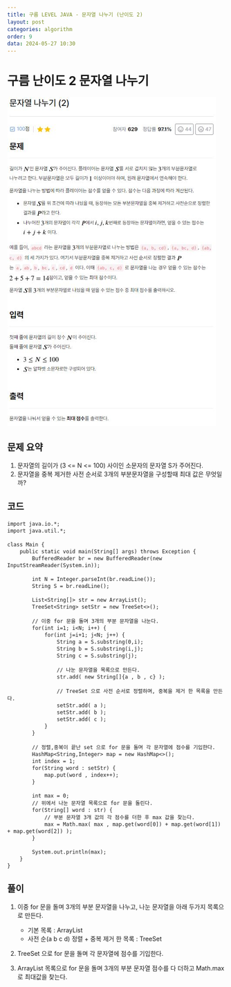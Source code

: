 ```yaml
---
title: 구름 LEVEL JAVA - 문자열 나누기 (난이도 2)
layout: post
categories: algorithm
order: 9
data: 2024-05-27 10:30
---
```


# 구름 난이도 2 문자열 나누기

<img src="/assets/img/goorm/goorm_9.JPG" />

## 문제 요약
1. 문자열의 길이가 (3 <= N <= 100) 사이인 소문자의 문자열 S가 주어진다.<br>
2. 문자열을 중복 제거한 사전 순서로 3개의 부분문자열을 구성할때 최대 값은 무엇일까?<br>

## 코드
```
import java.io.*;
import java.util.*;

class Main {
    public static void main(String[] args) throws Exception {
        BufferedReader br = new BufferedReader(new InputStreamReader(System.in));
        
        int N = Integer.parseInt(br.readLine());
        String S = br.readLine();
        
        List<String[]> str = new ArrayList();
        TreeSet<String> setStr = new TreeSet<>();
        
        // 이중 for 문을 돌며 3개의 부분 문자열을 나눈다.
        for(int i=1; i<N; i++) {
            for(int j=i+1; j<N; j++) {
                String a = S.substring(0,i);
                String b = S.substring(i,j);
                String c = S.substring(j);

                // 나눈 문자열을 목록으로 만든다.
                str.add( new String[]{a , b , c} );
                
                // TreeSet 으로 사전 순서로 정렬하며, 중복을 제거 한 목록을 만든다.
                setStr.add( a );
                setStr.add( b );
                setStr.add( c );
            }
        }
        
        // 정렬,중복이 끝난 set 으로 for 문을 돌며 각 문자열에 점수를 기입한다.
        HashMap<String,Integer> map = new HashMap<>();
        int index = 1;
        for(String word : setStr) {
            map.put(word , index++);
        }
        
        int max = 0;
        // 위에서 나눈 문자열 목록으로 for 문을 돌린다.
        for(String[] word : str) {
            // 부분 문자열 3개 값의 각 점수를 더한 후 max 값을 찾는다.
            max = Math.max( max , map.get(word[0]) + map.get(word[1]) + map.get(word[2]) );
        }
        
        System.out.println(max);
    }
}
```

## 풀이

1. 이중 for 문을 돌며 3개의 부분 문자열을 나누고, 나눈 문자열을 아래 두가지 목록으로 만든다.<br>
     - 기본 목록 : ArrayList
     - 사전 순(a b c d) 정렬 + 중복 제거 한 목록 : TreeSet

2. TreeSet 으로 for 문을 돌며 각 문자열에 점수를 기입한다.

3. ArrayList 목록으로 for 문을 돌며 3개의 부분 문자열 점수를 다 더하고 Math.max 로 최대값을 찾는다.